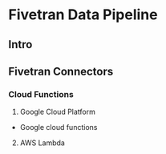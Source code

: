 # Fivetran Data Pipeline
## Intro
## Fivetran Connectors
### Cloud Functions
1. Google Cloud Platform
- Google cloud functions

2. AWS Lambda
